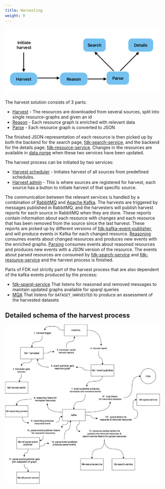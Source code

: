 ```yaml
---
title: Harvesting
weight: 9
---
```


![Simplified harvest process](simplified_process.jpg)

The harvest solution consists of 3 parts:
* [Harvest](https://informasjonsforvaltning.github.io/data.norge.no/harvesting/harvesters) - The resources are downloaded from several sources, split into single resource-graphs and given an id
* [Reason](https://github.com/Informasjonsforvaltning/fdk-reasoning-service) - Each resource graph is enriched with relevant data
* [Parse](https://informasjonsforvaltning.github.io/data.norge.no/harvesting/rdf-parse) - Each resource graph is converted to JSON

The finished JSON-representation of each resource is then picked up by both the backend for the search page, [fdk-search-service](https://github.com/Informasjonsforvaltning/fdk-search-service), and the backend for the details page, [fdk-resource-service](https://github.com/Informasjonsforvaltning/fdk-resource-service). Changes in the resources are available in [data.norge](https://data.norge.no) when these two services have been updated.

The harvest process can be initiated by two services:
* [Harvest scheduler](https://github.com/Informasjonsforvaltning/fdk-harvest-scheduler) - Initiates harvest of all sources from predefined schedules.
* [Harvest admin](https://informasjonsforvaltning.github.io/data.norge.no/harvesting/harvest-admin) - This is where sources are registered for harvest, each source has a button to initiate harvest of that specific source.

The communication between the relevant services is handled by a combination of [RabbitMQ](https://www.rabbitmq.com) and [Apache Kafka](https://kafka.apache.org). The harvests are triggered by messages published in RabbitMQ, and the harvesters will publish harvest reports for each source in RabbitMQ when they are done. These reports contain information about each resource with changes and each resource that has been removed from the source since the last harvest.
These reports are picked up by different versions of [fdk-kafka-event-publisher](https://github.com/Informasjonsforvaltning/fdk-kafka-event-publisher), and will produce events in Kafka for each changed resource.
[Reasoning](https://github.com/Informasjonsforvaltning/fdk-reasoning-service) consumes events about changed resources and produces new events with the enriched graphs. [Parsing]() consumes events about reasoned resources and produces new events with a JSON version of the resource. The events about parsed resources are consumed by [fdk-search-service](https://github.com/Informasjonsforvaltning/fdk-search-service) and [fdk-resource-service](https://github.com/Informasjonsforvaltning/fdk-resource-service) and the harvest process is finished.

Parts of FDK not strictly part of the harvest process that are also dependent of the kafka events produced by the process:
* [fdk-sparql-service](https://github.com/Informasjonsforvaltning/fdk-sparql-service) That listens for reasoned and removed messages to maintain updated graphs available for sparql queries
* [MQA](https://informasjonsforvaltning.github.io/data.norge.no/metadatakvalitet) That listens for `DATASET_HARVESTED` to produce an assessment of the harvested datasets

## Detailed schema of the harvest process

![Detailed harvest process](detailed_process.jpg)